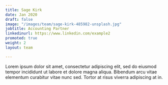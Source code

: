 ```yaml
---
title: Sage Kirk
date: Jan 2020
draft: false
image: "/images/team/sage-kirk-485982-unsplash.jpg"
jobtitle: Accounting Partner
linkedinurl: https://www.linkedin.com/example2
promoted: true
weight: 2
layout: team

---
```

Lorem ipsum dolor sit amet, consectetur adipiscing elit, sed do eiusmod tempor incididunt ut labore et dolore magna aliqua. Bibendum arcu vitae elementum curabitur vitae nunc sed. Tortor at risus viverra adipiscing at in.
